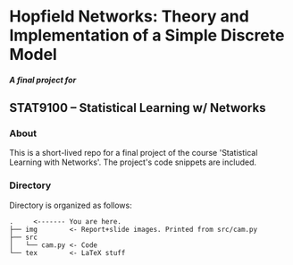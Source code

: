 # Hopfield Networks: Theory and Implementation of a Simple Discrete Model
##### A final project for
## STAT9100 – Statistical Learning w/ Networks

### About
This is a short-lived repo for a final project of the course 'Statistical Learning with Networks'. The project's code snippets are included. 

### Directory
Directory is organized as follows: 

```
.     <------- You are here.
├── img        <- Report+slide images. Printed from src/cam.py
├── src
│   └── cam.py <- Code
└── tex        <- LaTeX stuff 

```

